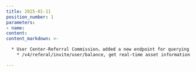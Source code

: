 ```yaml
---
title: 2025-01-11
position_number: 1
parameters:
- name:
content:
content_markdown: >-

  * User Center-Referral Commission，added a new endpoint for querying user assets
    * /v4/referal/invite/user/balance, get real-time asset information of users

---
```



